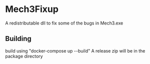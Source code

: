 # Mech3Fixup
A redistributable dll to fix some of the bugs in Mech3.exe

## Building
build using "docker-compose up --build" A release zip will be in the package directory
